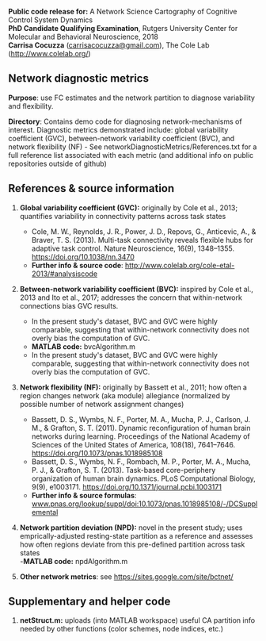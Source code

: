 **Public code release for:** A Network Science Cartography of Cognitive Control System Dynamics  
**PhD Candidate Qualifying Examination**, Rutgers University Center for Molecular and Behavioral Neuroscience, 2018  
**Carrisa Cocuzza** (carrisacocuzza@gmail.com), The Cole Lab (http://www.colelab.org/)  

## Network diagnostic metrics
**Purpose**: use FC estimates and the network partition to diagnose variability and flexibility.

**Directory**: Contains demo code for diagnosing network-mechanisms of interest. Diagnostic metrics demonstrated include: global variability coefficient (GVC), between-network variability coefficient (BVC), and network flexibility (NF)
    - See networkDiagnosticMetrics/References.txt for a full reference list associated with each metric (and additional info on public repositories outside of github)

## References & source information
1. **Global variability coefficient (GVC):** originally by Cole et al., 2013; quantifies variability in connectivity patterns across task states 
    - Cole, M. W., Reynolds, J. R., Power, J. D., Repovs, G., Anticevic, A., & Braver, T. S. (2013). Multi-task connectivity reveals flexible hubs for adaptive task control. Nature Neuroscience, 16(9), 1348–1355. https://doi.org/10.1038/nn.3470
    - **Further info & source code**: http://www.colelab.org/cole-etal-2013/#analysiscode
    
2. **Between-network variability coefficient (BVC):** inspired by Cole et al., 2013 and Ito et al., 2017; addresses the concern that within-network connections bias GVC results.
    - In the present study's dataset, BVC and GVC were highly comparable, suggesting that within-network connectivity does not overly bias the computation of GVC.
    - **MATLAB code:** bvcAlgorithm.m
    - In the present study's dataset, BVC and GVC were highly comparable, suggesting that within-network connectivity does not overly bias the computation of GVC.

3. **Network flexibility (NF):** originally by Bassett et al., 2011; how often a region changes network (aka module) allegiance (normalized by possible number of network assignment changes) 
    - Bassett, D. S., Wymbs, N. F., Porter, M. A., Mucha, P. J., Carlson, J. M., & Grafton, S. T. (2011). Dynamic reconfiguration of human brain networks during learning. Proceedings of the National Academy of Sciences of the United States of America, 108(18), 7641–7646. https://doi.org/10.1073/pnas.1018985108
    - Bassett, D. S., Wymbs, N. F., Rombach, M. P., Porter, M. A., Mucha, P. J., & Grafton, S. T. (2013). Task-based core-periphery organization of human brain dynamics. PLoS Computational Biology, 9(9), e1003171. https://doi.org/10.1371/journal.pcbi.1003171
    - **Further info & source formulas**:  www.pnas.org/lookup/suppl/doi:10.1073/pnas.1018985108/-/DCSupplemental

4. **Network partition deviation (NPD):** novel in the present study; uses emprically-adjusted resting-state partition as a reference and assesses how often regions deviate from this pre-defined partition across task states  
    -**MATLAB code:** npdAlgorithm.m 

5. **Other network metrics**: see https://sites.google.com/site/bctnet/

## Supplementary and helper code
1. **netStruct.m:** uploads (into MATLAB workspace) useful CA partition info needed by other functions (color schemes, node indices, etc.)  
